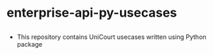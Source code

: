# enterprise-api-py-usecases

##
- This repository contains UniCourt usecases written using Python package